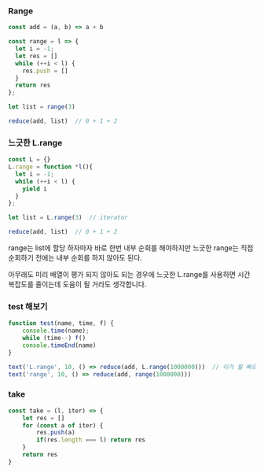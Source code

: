 ### Range

```js
const add = (a, b) => a + b

const range = l => {
  let i = -1;
  let res = []
  while (++i < l) {
    res.push = []
  }
  return res
};

let list = range(3)

reduce(add, list)  // 0 + 1 + 2
```

### 느긋한 L.range

```js
const L = {}
L.range = function *l(){
  let i = -1;
  while (++i < l) {
    yield i
  }
};

let list = L.range(3)  // iterator

reduce(add, list)  // 0 + 1 + 2
```

range는 list에 할당 하자마자 바로 한번 내부 순회를 해야하지만 느긋한 range는 직접 순회하기 전에는 내부 순회를 하지 않아도 된다.

아무래도 미리 배열이 평가 되지 않아도 되는 경우에 느긋한 L.range를 사용하면 시간 복잡도를 줄이는데 도움이 될 거라도 생각합니다.

### test 해보기

```js
function test(name, time, f) {
    console.time(name);
    while (time--) f()
    console.timeEnd(name)
}

text('L.range', 10, () => reduce(add, L.range(1000000)))  // 이거 훨 빠르다.
text('range', 10, () => reduce(add, range(1000000)))
```

### take

```js
const take = (l, iter) => {
    let res = []
    for (const a of iter) {
        res.push(a)
    	if(res.length === l) return res
    }
    return res
}
```

